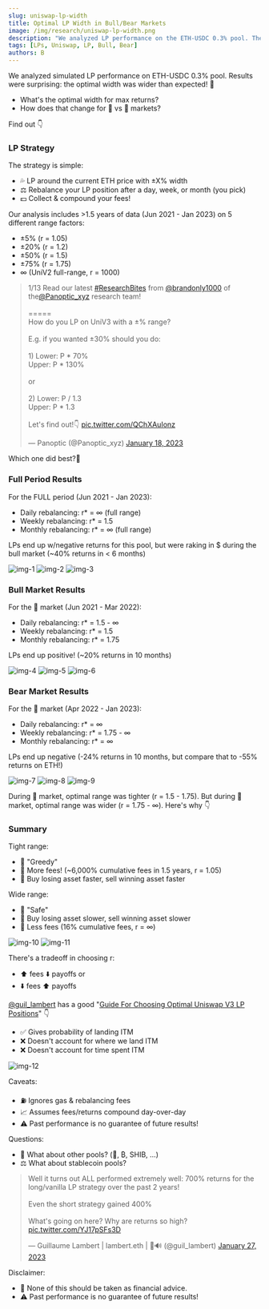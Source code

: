 ```yaml
---
slug: uniswap-lp-width
title: Optimal LP Width in Bull/Bear Markets
image: /img/research/uniswap-lp-width.png
description: "We analyzed LP performance on the ETH-USDC 0.3% pool. The results will surprise you."
tags: [LPs, Uniswap, LP, Bull, Bear]
authors: B
---
```


We analyzed simulated LP performance on ETH-USDC 0.3% pool. Results were surprising: the optimal width was wider than expected! 📢
- What's the optimal width for max returns?
- How does that change for 🐂 vs 🐻 markets?

Find out 👇

<!--truncate-->

### LP Strategy
The strategy is simple:
- 💦 LP around the current ETH price with ±X% width
- ⚖️ Rebalance your LP position after a day, week, or month (you pick)
- 💵 Collect & compound your fees!

Our analysis includes >1.5 years of data (Jun 2021 - Jan 2023) on 5 different range factors:
- ±5% (r = 1.05)
- ±20% (r = 1.2)
- ±50% (r = 1.5)
- ±75% (r = 1.75)
- ∞ (UniV2 full-range, r = 1000)

<blockquote class="twitter-tweet" data-conversation="none"><p lang="en" dir="ltr">1/13 Read our latest <a href="https://twitter.com/hashtag/ResearchBites?src=hash&amp;ref_src=twsrc%5Etfw">#ResearchBites</a> from <a href="https://twitter.com/brandonly1000?ref_src=twsrc%5Etfw">@brandonly1000</a> of the<a href="https://twitter.com/Panoptic_xyz?ref_src=twsrc%5Etfw">@Panoptic_xyz</a> research team!<br/><br/>=====<br/>How do you LP on UniV3 with a ±% range?<br/><br/>E.g. if you wanted ±30% should you do:<br/><br/>1) Lower: P * 70%<br/> Upper: P * 130%<br/><br/>or<br/><br/>2) Lower: P / 1.3<br/> Upper: P * 1.3<br/><br/>Let&#39;s find out!👇 <a href="https://t.co/QChXAuIonz">pic.twitter.com/QChXAuIonz</a></p>&mdash; Panoptic (@Panoptic_xyz) <a href="https://twitter.com/Panoptic_xyz/status/1615816389490802689?ref_src=twsrc%5Etfw">January 18, 2023</a></blockquote> <script async src="https://platform.twitter.com/widgets.js" charset="utf-8"></script> 

Which one did best?🤔

### Full Period Results
For the FULL period (Jun 2021 - Jan 2023):
- Daily rebalancing: r* = ∞ (full range)
- Weekly rebalancing: r* = 1.5
- Monthly rebalancing: r* = ∞ (full range)

LPs end up w/negative returns for this pool, but were raking in $ during the bull market (~40% returns in < 6 months)

![img-1](./img-1.png)
![img-2](./img-2.png)
![img-3](./img-3.png)

### Bull Market Results
For the 🐂 market (Jun 2021 - Mar 2022):
- Daily rebalancing: r* = 1.5 - ∞
- Weekly rebalancing: r* = 1.5
- Monthly rebalancing: r* = 1.75

LPs end up positive! (~20% returns in 10 months)

![img-4](./img-4.png)
![img-5](./img-5.png)
![img-6](./img-6.png)

### Bear Market Results
For the 🐻 market (Apr 2022 - Jan 2023):
- Daily rebalancing: r* = ∞
- Weekly rebalancing: r* = 1.75 - ∞
- Monthly rebalancing: r* = ∞

LPs end up negative (-24% returns in 10 months, but compare that to -55% returns on ETH!)

![img-7](./img-7.png)
![img-8](./img-8.png)
![img-9](./img-9.png)

During 🐂 market, optimal range was tighter (r = 1.5 - 1.75). But during 🐻 market, optimal range was wider (r = 1.75 - ∞). Here's why 👇

### Summary
Tight range:
- 🤑 "Greedy"
- 🚀 More fees! (~6,000% cumulative fees in 1.5 years, r = 1.05)
- 💩 Buy losing asset faster, sell winning asset faster

Wide range:
- 🦺 "Safe"
- 🚀 Buy losing asset slower, sell winning asset slower
- 💩 Less fees (16% cumulative fees, r = ∞)

![img-10](./img-10.png)
![img-11](./img-11.png)


There's a tradeoff in choosing r:
- ⬆️ fees ⬇️ payoffs
or
- ⬇️ fees ⬆️ payoffs

[@guil_lambert](https://twitter.com/guil_lambert) has a good "[Guide For Choosing Optimal Uniswap V3 LP Positions](https://lambert-guillaume.medium.com/a-guide-for-choosing-optimal-uniswap-v3-lp-positions-part-1-842b470d2261)" 👇

- ✅ Gives probability of landing ITM
- ❌ Doesn't account for where we land ITM
- ❌ Doesn't account for time spent ITM

![img-12](./img-12.jpg)

Caveats:
- ⛽ Ignores gas & rebalancing fees
- 📈 Assumes fees/returns compound day-over-day
- ⚠️ Past performance is no guarantee of future results!

Questions:
- 🌊 What about other pools? (🦄, ₿, SHIB, ...) 
- ⚖️ What about stablecoin pools?

<blockquote class="twitter-tweet" data-coversation="none"><p lang="en" dir="ltr">Well it turns out ALL performed extremely well: 700% returns for the long/vanilla LP strategy over the past 2 years! <br/><br/>Even the short strategy gained 400%<br/><br/>What&#39;s going on here? Why are returns so high? <a href="https://t.co/YJ17pSFs3D">pic.twitter.com/YJ17pSFs3D</a></p>&mdash; Guillaume Lambert | lambert.eth | 🦇🔊 (@guil_lambert) <a href="https://twitter.com/guil_lambert/status/1619046939307433984?ref_src=twsrc%5Etfw">January 27, 2023</a></blockquote> <script async src="https://platform.twitter.com/widgets.js" charset="utf-8"></script>

Disclaimer:
- 📢 None of this should be taken as financial advice.
- ⚠️ Past performance is no guarantee of future results!